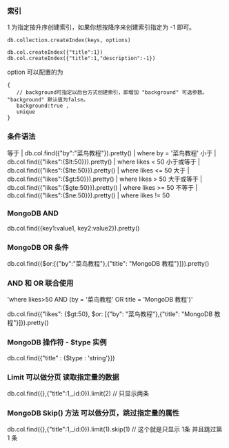
### 索引
1 为指定按升序创建索引，如果你想按降序来创建索引指定为 -1 即可。
```
db.collection.createIndex(keys, options)

db.col.createIndex({"title":1})
db.col.createIndex({"title":1,"description":-1})

```
option 可以配置的为
```
{
   // background可指定以后台方式创建索引，即增加 "background" 可选参数。 "background" 默认值为false。
   background:true , 
   unique
}
```

### 条件语法

等于	|  db.col.find({"by":"菜鸟教程"}).pretty()	 |  where by = '菜鸟教程'
小于	|	   db.col.find({"likes":{$lt:50}}).pretty()   |  where likes < 50
小于或等于 |	db.col.find({"likes":{$lte:50}}).pretty()	| where likes <= 50
大于  |        db.col.find({"likes":{$gt:50}}).pretty()	   | where likes > 50
大于或等于 | 	db.col.find({"likes":{$gte:50}}).pretty() |   where likes >= 50
不等于	|      db.col.find({"likes":{$ne:50}}).pretty()	| where likes != 50
### MongoDB AND

db.col.find({key1:value1, key2:value2}).pretty()

### MongoDB OR 条件

db.col.find({$or:[{"by":"菜鸟教程"},{"title": "MongoDB 教程"}]}).pretty()

### AND 和 OR 联合使用

 'where likes>50 AND (by = '菜鸟教程' OR title = 'MongoDB 教程')'

db.col.find({"likes": {$gt:50}, $or: [{"by": "菜鸟教程"},{"title": "MongoDB 教程"}]}).pretty()
### MongoDB 操作符 - $type 实例

db.col.find({"title" : {$type : 'string'}})
### Limit 可以做分页 读取指定量的数据
 db.col.find({},{"title":1,_id:0}).limit(2) // 只显示两条
### MongoDB Skip() 方法  可以做分页，跳过指定量的属性
db.col.find({},{"title":1,_id:0}).limit(1).skip(1)
// 这个就是只显示 1条 并且跳过第1 条